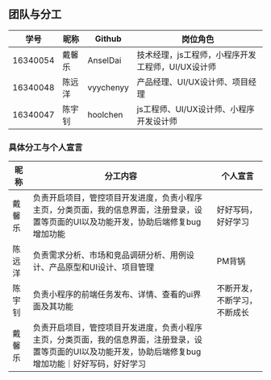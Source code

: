## 团队与分工

|学号|昵称|Github|岗位角色|
|-|-|-|-|
|16340054|戴馨乐|AnselDai|技术经理，js工程师，小程序开发工程师，UI/UX设计师|
|16340048|陈远洋|vyychenyy|产品经理、UI/UX设计师、项目经理|
|16340047|陈宇钊|hoolchen|js工程师、UI/UX设计师、小程序开发设计师|


### 具体分工与个人宣言

|昵称|分工内容|个人宣言|
|-|-|-|
|戴馨乐|负责开启项目，管控项目开发进度，负责小程序主页，分类页面，我的信息界面，注册登录，设置等页面的UI以及功能开发，协助后端修复bug增加功能|好好写码，好好学习|
|陈远洋|负责需求分析、市场和竞品调研分析、用例设计、产品原型和UI设计、项目管理|PM背锅|
|陈宇钊|负责小程序的前端任务发布、详情、查看的ui界面及其功能|不断开发，不断学习，不断成长|
|戴馨乐|负责开启项目，管控项目开发进度，负责小程序主页，分类页面，我的信息界面，注册登录，设置等页面的UI以及功能开发，协助后端修复bug增加功能｜好好写码，好好学习|
